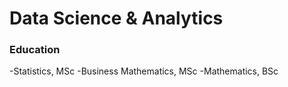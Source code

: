 # Data Science & Analytics 

### Education
-Statistics, MSc
-Business Mathematics, MSc
-Mathematics, BSc

